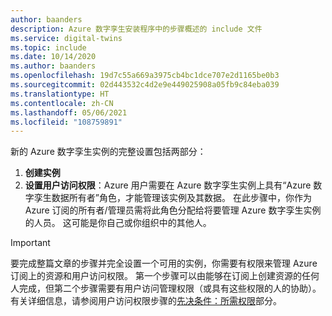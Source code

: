 ```yaml
---
author: baanders
description: Azure 数字孪生安装程序中的步骤概述的 include 文件
ms.service: digital-twins
ms.topic: include
ms.date: 10/14/2020
ms.author: baanders
ms.openlocfilehash: 19d7c55a669a3975cb4bc1dce707e2d1165be0b3
ms.sourcegitcommit: 02d443532c4d2e9e449025908a05fb9c84eba039
ms.translationtype: HT
ms.contentlocale: zh-CN
ms.lasthandoff: 05/06/2021
ms.locfileid: "108759891"
---
```

新的 Azure 数字孪生实例的完整设置包括两部分：
1. **创建实例**
2. **设置用户访问权限**：Azure 用户需要在 Azure 数字孪生实例上具有“Azure 数字孪生数据所有者”角色，才能管理该实例及其数据。 在此步骤中，你作为 Azure 订阅的所有者/管理员需将此角色分配给将要管理 Azure 数字孪生实例的人员。 这可能是你自己或你组织中的其他人。
 
>[!IMPORTANT]
>要完成整篇文章的步骤并完全设置一个可用的实例，你需要有权限来管理 Azure 订阅上的资源和用户访问权限。 第一个步骤可以由能够在订阅上创建资源的任何人完成，但第二个步骤需要有用户访问管理权限（或具有这些权限的人的协助）。 有关详细信息，请参阅用户访问权限步骤的[先决条件：所需权限](#prerequisites-permission-requirements)部分。
